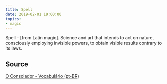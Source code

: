 ```yaml
---
title: Spell
date: 2019-02-01 19:00:00
topics:
- magic
---
```


Spell - [from Latin magic]. Science and art that intends to act on nature, consciously employing invisible powers, to obtain visible results contrary to its laws.

## Source
[O Consolador - Vocabulário (pt-BR)](http://www.oconsolador.com.br/linkfixo/vocabulario/principal.html)


